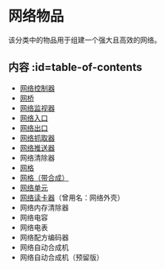 # 网络物品

该分类中的物品用于组建一个强大且高效的网络。

## 内容 :id=table-of-contents

- [网络控制器](/Network-Controller)
- [网桥](/Network-Bridge)
- [网络监视器](/Network-Monitor)
- [网络入口](/Network-Importer)
- [网络出口](/Network-Exporter)
- [网络抓取器](/Network-Grabber)
- [网络推送器](/Network-Pusher)
- 网络清除器
- [网格](/Network-Grid)
- [网格（带合成）](/Network-Grid)
- [网络单元](/Network-Cell)
- [网络读卡器](/Network-Memory-Shell)（曾用名：网络外壳）
- 网络内存清除器
- 网络电容
- 网络电表
- 网络配方编码器
- 网络自动合成机
- 网络自动合成机（预留版）
